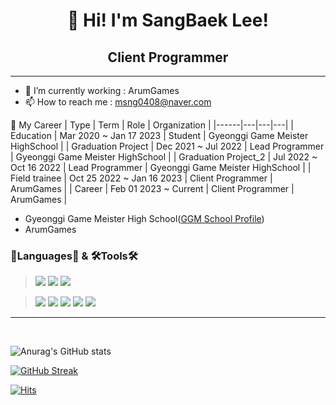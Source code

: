 # <div align=center> 👋 Hi! I'm SangBaek Lee! </div>

## <div align=center> Client Programmer </div>

---
 - 🔭 I’m currently working  : ArumGames
 - 📫 How to reach me        : msng0408@naver.com

🚗 My Career
| Type | Term | Role | Organization |
|------|---|---|---|
| Education | Mar 2020 ~ Jan 17 2023 | Student | Gyeonggi Game Meister HighSchool |
| Graduation Project | Dec 2021 ~ Jul 2022 | Lead Programmer | Gyeonggi Game Meister HighSchool |
| Graduation Project_2 | Jul 2022 ~ Oct 16 2022 | Lead Programmer | Gyeonggi Game Meister HighSchool |
| Field trainee | Oct 25 2022 ~ Jan 16 2023 | Client Programmer | ArumGames |
| Career | Feb 01 2023 ~ Current | Client Programmer | ArumGames |

- Gyeonggi Game Meister High School([GGM School Profile](http://ggm.gondr.net/user/profile/89))
- ArumGames


### 📖Languages📖 & 🛠️Tools🛠️ ###
><img src="https://img.shields.io/badge/C++-00599C?style=flat&logo=C%2B%2B&logoColor=white"/>
><img src="https://img.shields.io/badge/C Sharp-239120?style=flat&logo=C Sharp&logoColor=white"/>
><img src="https://img.shields.io/badge/PHP-777BB4?style=flat&logo=PHP&logoColor=white"/>

><img src="https://img.shields.io/badge/Unity-000000?style=flat&logo=Unity&logoColor=white%"/>
><img src="https://img.shields.io/badge/Sourcetree-0052CC?style=flat&logo=Sourcetree&logoColor=white%"/>
><img src="https://img.shields.io/badge/Desktop-5C2D91?style=flat&logo=GitHub&logoColor=white"/></a> 
><img src="https://img.shields.io/badge/PhpMyAdmin-6C78AF?style=flat&logo=phpMyAdmin&logoColor=white"/>
><img src="https://img.shields.io/badge/Notion-000000?style=flat&logo=Notion&logoColor=white"/>

---

<br>

![Anurag's GitHub stats](https://github-readme-stats.vercel.app/api?username=crush0408&count_private=true&show_icons=true&theme=radical)

[![GitHub Streak](http://github-readme-streak-stats.herokuapp.com?user=crush0408&theme=radical&date_format=M%20j%5B%2C%20Y%5D)](https://git.io/streak-stats)
<br>

[![Hits](https://hits.seeyoufarm.com/api/count/incr/badge.svg?url=https%3A%2F%2Fgithub.com%2Fcrush0408&count_bg=%230D72ED&title_bg=%23555555&icon=&icon_color=%23E7E7E7&title=hits&edge_flat=false)](https://hits.seeyoufarm.com)

